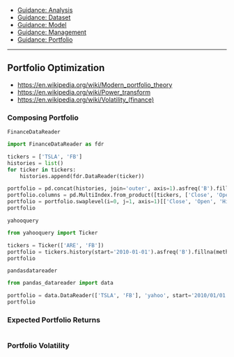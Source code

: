 - [Guidance: Analysis](https://github.com/ailever/ailever/blob/master/ailever/investment/guidance_analysis.md)
- [Guidance: Dataset](https://github.com/ailever/ailever/blob/master/ailever/investment/guidance_dataset.md)
- [Guidance: Model](https://github.com/ailever/ailever/blob/master/ailever/investment/guidance_model.md)
- [Guidance: Management](https://github.com/ailever/ailever/blob/master/ailever/investment/guidance_management.md)
- [Guidance: Portfolio](https://github.com/ailever/ailever/blob/master/ailever/investment/guidance_portfolio.md)

---

## Portfolio Optimization
- https://en.wikipedia.org/wiki/Modern_portfolio_theory
- https://en.wikipedia.org/wiki/Power_transform
- https://en.wikipedia.org/wiki/Volatility_(finance)

### Composing Portfolio
`FinanceDataReader`
```python
import FinanceDataReader as fdr

tickers = ['TSLA', 'FB']
histories = list()
for ticker in tickers:
    histories.append(fdr.DataReader(ticker))

portfolio = pd.concat(histories, join='outer', axis=1).asfreq('B').fillna(method='bfill')
portfolio.columns = pd.MultiIndex.from_product([tickers, ['Close', 'Open', 'High', 'Low', 'Volume', 'Change']])
portfolio = portfolio.swaplevel(i=0, j=1, axis=1)[['Close', 'Open', 'High', 'Low', 'Volume', 'Change']]
portfolio
```

`yahooquery`
```python
from yahooquery import Ticker

tickers = Ticker(['ARE', 'FB'])
portfolio = tickers.history(start='2010-01-01').asfreq('B').fillna(method='bfill')
portfolio
```

`pandasdatareader`
```python
from pandas_datareader import data

portfolio = data.DataReader(['TSLA', 'FB'], 'yahoo', start='2010/01/01', end='2019/12/31').asfreq('B').fillna(method='bfill')
portfolio
```

### Expected Portfolio Returns
```python
```

### Portfolio Volatility
```python
```

